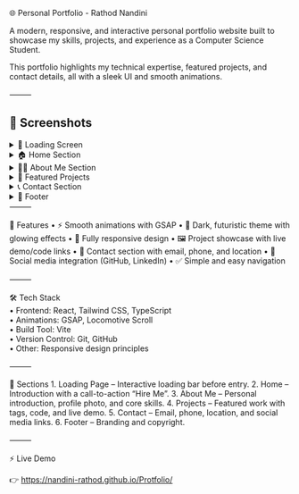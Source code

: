 🌐 Personal Portfolio - Rathod Nandini

A modern, responsive, and interactive personal portfolio website built to showcase my skills, projects, and experience as a Computer Science Student.

This portfolio highlights my technical expertise, featured projects, and contact details, all with a sleek UI and smooth animations.

⸻

## 📸 Screenshots  

<details>
  <summary>🔹 Loading Screen</summary>  

  ![Loading Screen](./public/Loading.png)  

</details> 

<details>
  <summary>🏠 Home Section</summary>  

  ![Home Section](./public/Homepage.png)  

</details>   

<details>
  <summary>👩‍💻 About Me Section</summary>  

  ![About Me](./public/About.png)  

</details>  

<details>
  <summary>📂 Featured Projects</summary>  

  ![Projects](./public/Project.png)  

</details>  

<details>
  <summary>📞 Contact Section</summary>  

  ![Contact](./public/Contact.png)  

</details>  

<details>
  <summary>🔻 Footer</summary>  

  ![Footer](./public/Footer.png)  

</details>  
⸻

🚀 Features
	•	⚡ Smooth animations with GSAP
	•	🌙 Dark, futuristic theme with glowing effects
	•	📱 Fully responsive design
	•	🖼️ Project showcase with live demo/code links
	•	📧 Contact section with email, phone, and location
	•	🔗 Social media integration (GitHub, LinkedIn)
	•	✅ Simple and easy navigation

⸻

🛠️ Tech Stack  
    • Frontend: React, Tailwind CSS, TypeScript  
    • Animations: GSAP, Locomotive Scroll  
    • Build Tool: Vite  
    • Version Control: Git, GitHub  
    • Other: Responsive design principles

⸻

📂 Sections
	1.	Loading Page – Interactive loading bar before entry.
	2.	Home – Introduction with a call-to-action “Hire Me”.
	3.	About Me – Personal introduction, profile photo, and core skills.
	4.	Projects – Featured work with tags, code, and live demo.
	5.	Contact – Email, phone, location, and social media links.
	6.	Footer – Branding and copyright.

⸻

⚡ Live Demo

👉 https://nandini-rathod.github.io/Protfolio/